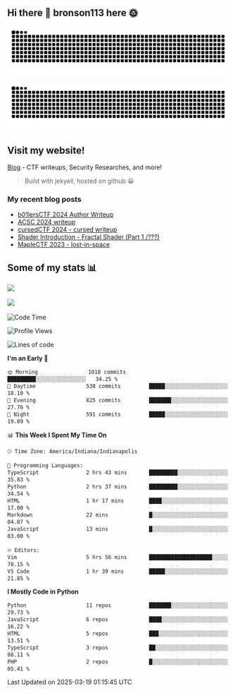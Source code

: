 ## Hi there 👋 bronson113 here 🌞
<div align="center">

![GitHub Snake Light](https://raw.githubusercontent.com/bronson113/bronson113/snake/github-snake.svg#gh-light-mode-only)

![GitHub Snake dark](https://raw.githubusercontent.com/bronson113/bronson113/snake/github-snake-dark.svg#gh-dark-mode-only)

</div>

## Visit my website!
[Blog](https://bronson113.github.io/) - CTF writeups, Security Researches, and more! 

> Build with jekyell, hosted on github 😀

### My recent blog posts

<!-- BLOG-POST-LIST:START -->
- [b01lersCTF 2024 Author Writeup](http://blog.bronson113.org/2024/04/15/b01lersctf-2024-author-writeup.html)
- [ACSC 2024 writeup](http://blog.bronson113.org/2024/04/03/acsc-2024-writeup.html)
- [cursedCTF 2024 - cursed writeup](http://blog.bronson113.org/2024/04/03/cursed.html)
- [Shader Introduction - Fractal Shader &lpar;Part 1 /???&rpar;](http://blog.bronson113.org/2024/03/12/shader-introduction-fractal-shader-part-1.html)
- [MapleCTF 2023 - lost-in-space](http://blog.bronson113.org/2023/10/03/maplectf-2023-lost-in-space.html)
<!-- BLOG-POST-LIST:END -->

## Some of my stats 📊
![](https://github-readme-stats-sigma-five.vercel.app/api?username=bronson113&theme=transparent&show_icons=true)

![](https://github-readme-stats-sigma-five.vercel.app/api/top-langs/?username=bronson113&theme=transparent&layout=compact&card_width=445)



<!--START_SECTION:waka-->
![Code Time](http://img.shields.io/badge/Code%20Time-1%2C116%20hrs%2032%20mins-blue)

![Profile Views](http://img.shields.io/badge/Profile%20Views-2-blue)

![Lines of code](https://img.shields.io/badge/From%20Hello%20World%20I%27ve%20Written-2.0%20million%20lines%20of%20code-blue)

**I'm an Early 🐤** 

```text
🌞 Morning                1018 commits        █████████░░░░░░░░░░░░░░░░   34.25 % 
🌆 Daytime                538 commits         █████░░░░░░░░░░░░░░░░░░░░   18.10 % 
🌃 Evening                825 commits         ███████░░░░░░░░░░░░░░░░░░   27.76 % 
🌙 Night                  591 commits         █████░░░░░░░░░░░░░░░░░░░░   19.89 % 
```


📊 **This Week I Spent My Time On** 

```text
🕑︎ Time Zone: America/Indiana/Indianapolis

💬 Programming Languages: 
TypeScript               2 hrs 43 mins       █████████░░░░░░░░░░░░░░░░   35.83 % 
Python                   2 hrs 37 mins       █████████░░░░░░░░░░░░░░░░   34.54 % 
HTML                     1 hr 17 mins        ████░░░░░░░░░░░░░░░░░░░░░   17.00 % 
Markdown                 22 mins             █░░░░░░░░░░░░░░░░░░░░░░░░   04.87 % 
JavaScript               13 mins             █░░░░░░░░░░░░░░░░░░░░░░░░   03.00 % 

🔥 Editors: 
Vim                      5 hrs 56 mins       ████████████████████░░░░░   78.15 % 
VS Code                  1 hr 39 mins        █████░░░░░░░░░░░░░░░░░░░░   21.85 % 
```

**I Mostly Code in Python** 

```text
Python                   11 repos            ███████░░░░░░░░░░░░░░░░░░   29.73 % 
JavaScript               6 repos             ████░░░░░░░░░░░░░░░░░░░░░   16.22 % 
HTML                     5 repos             ███░░░░░░░░░░░░░░░░░░░░░░   13.51 % 
TypeScript               3 repos             ██░░░░░░░░░░░░░░░░░░░░░░░   08.11 % 
PHP                      2 repos             █░░░░░░░░░░░░░░░░░░░░░░░░   05.41 % 
```




 Last Updated on 2025-03-19 01:15:45 UTC
<!--END_SECTION:waka-->
